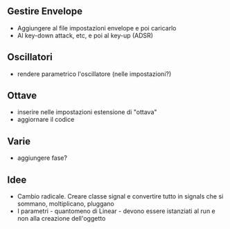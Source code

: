 ## Gestire Envelope
- Aggiungere al file impostazioni envelope e poi caricarlo
- Al key-down attack, etc, e poi al key-up (ADSR)

## Oscillatori
- rendere parametrico l'oscillatore (nelle impostazioni?)

## Ottave
- inserire nelle impostazioni estensione di "ottava"
- aggiornare il codice

## Varie
- aggiungere fase?

## Idee
- Cambio radicale. Creare classe signal e convertire tutto in signals che si sommano, moltiplicano, pluggano
- I parametri - quantomeno di Linear - devono essere istanziati al run e non alla creazione dell'oggetto
